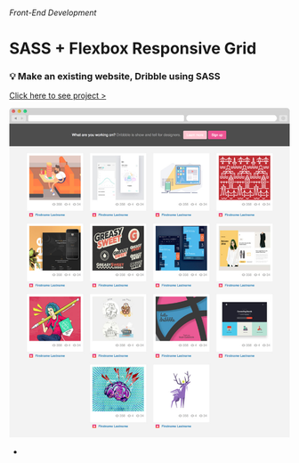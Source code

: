 
###### Front-End Development

# SASS + Flexbox Responsive Grid

### :bulb: Make an existing website, Dribble using SASS 

[Click here to see project >](https://jistudio.github.io/My_CSS_STUDY/04_sass_flexbox_dribbble/index.html)

[<img src="/ASSETS/dribble.jpg" alt="vertical align">](https://jistudio.github.io/My_CSS_STUDY/04_sass_flexbox_dribbble/index.html)

-

